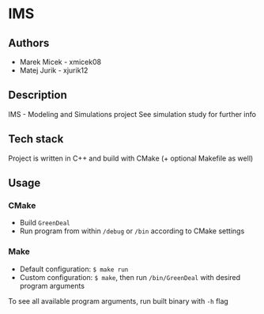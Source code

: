 # IMS

## Authors

* Marek Micek - xmicek08
* Matej Jurik - xjurik12

## Description

IMS - Modeling and Simulations project
See simulation study for further info

## Tech stack

Project is written in C++ and build with CMake (+ optional Makefile as well)

## Usage

### CMake
* Build `GreenDeal`
* Run program from within `/debug` or `/bin` according to CMake settings

### Make
* Default configuration: `$ make run`
* Custom configuration: `$ make`, then run `/bin/GreenDeal` with desired program arguments

To see all available program arguments, run built binary with `-h` flag
  